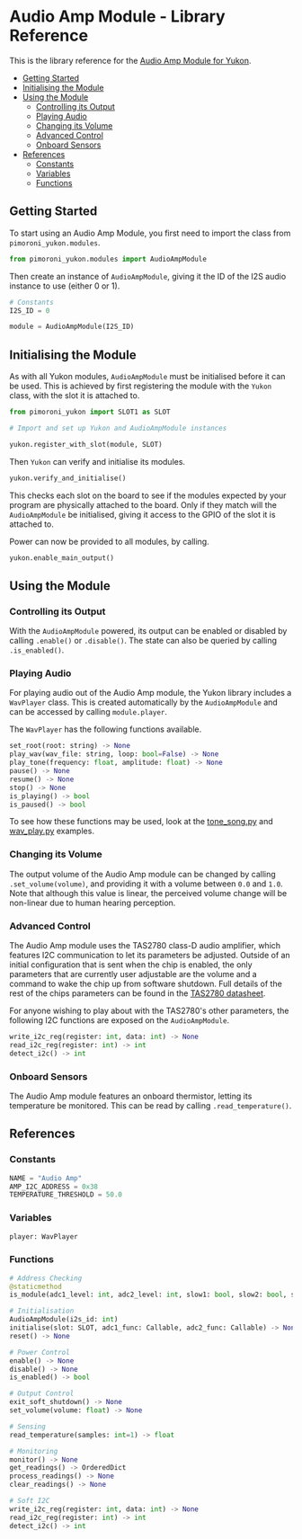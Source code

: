 # Audio Amp Module - Library Reference <!-- omit in toc -->

This is the library reference for the [Audio Amp Module for Yukon](https://pimoroni.com/yukon).

- [Getting Started](#getting-started)
- [Initialising the Module](#initialising-the-module)
- [Using the Module](#using-the-module)
  - [Controlling its Output](#controlling-its-output)
  - [Playing Audio](#playing-audio)
  - [Changing its Volume](#changing-its-volume)
  - [Advanced Control](#advanced-control)
  - [Onboard Sensors](#onboard-sensors)
- [References](#references)
  - [Constants](#constants)
  - [Variables](#variables)
  - [Functions](#functions)


## Getting Started

To start using an Audio Amp Module, you first need to import the class from `pimoroni_yukon.modules`.

```python
from pimoroni_yukon.modules import AudioAmpModule
```

Then create an instance of `AudioAmpModule`, giving it the ID of the I2S audio instance to use (either 0 or 1).

```python
# Constants
I2S_ID = 0

module = AudioAmpModule(I2S_ID)
```


## Initialising the Module

As with all Yukon modules, `AudioAmpModule` must be initialised before it can be used. This is achieved by first registering the module with the `Yukon` class, with the slot it is attached to.

```python
from pimoroni_yukon import SLOT1 as SLOT

# Import and set up Yukon and AudioAmpModule instances

yukon.register_with_slot(module, SLOT)
```

Then `Yukon` can verify and initialise its modules.

```python
yukon.verify_and_initialise()
```

This checks each slot on the board to see if the modules expected by your program are physically attached to the board. Only if they match will the `AudioAmpModule` be initialised, giving it access to the GPIO of the slot it is attached to.

Power can now be provided to all modules, by calling.

```python
yukon.enable_main_output()
```

## Using the Module

### Controlling its Output

With the `AudioAmpModule` powered, its output can be enabled or disabled by calling `.enable()` or `.disable()`. The state can also be queried by calling `.is_enabled()`.


### Playing Audio

For playing audio out of the Audio Amp module, the Yukon library includes a `WavPlayer` class. This is created automatically by the `AudioAmpModule` and can be accessed by calling `module.player`.

The `WavPlayer` has the following functions available.

```python
set_root(root: string) -> None
play_wav(wav_file: string, loop: bool=False) -> None
play_tone(frequency: float, amplitude: float) -> None
pause() -> None
resume() -> None
stop() -> None
is_playing() -> bool
is_paused() -> bool
```

To see how these functions may be used, look at the [tone_song.py](../../examples/modules/audio_amp/tone_song.py) and [wav_play.py](../../examples/modules/audio_amp/wav_play.py) examples.


### Changing its Volume

The output volume of the Audio Amp module can be changed by calling `.set_volume(volume)`, and providing it with a volume between `0.0` and `1.0`. Note that although this value is linear, the perceived volume change will be non-linear due to human hearing perception.


### Advanced Control

The Audio Amp module uses the TAS2780 class-D audio amplifier, which features I2C communication to let its parameters be adjusted. Outside of an initial configuration that is sent when the chip is enabled, the only parameters that are currently user adjustable are the volume and a command to wake the chip up from software shutdown. Full details of the rest of the chips parameters can be found in the [TAS2780 datasheet](https://www.ti.com/lit/ds/symlink/tas2780.pdf).

For anyone wishing to play about with the TAS2780's other parameters, the following I2C functions are exposed on the `AudioAmpModule`.

```python
write_i2c_reg(register: int, data: int) -> None
read_i2c_reg(register: int) -> int
detect_i2c() -> int
```

### Onboard Sensors

The Audio Amp module features an onboard thermistor, letting its temperature be monitored. This can be read by calling `.read_temperature()`.


## References

### Constants

```python
NAME = "Audio Amp"
AMP_I2C_ADDRESS = 0x38
TEMPERATURE_THRESHOLD = 50.0
```


### Variables

```python
player: WavPlayer
```


### Functions

```python
# Address Checking
@staticmethod
is_module(adc1_level: int, adc2_level: int, slow1: bool, slow2: bool, slow3: bool) -> bool

# Initialisation
AudioAmpModule(i2s_id: int)
initialise(slot: SLOT, adc1_func: Callable, adc2_func: Callable) -> None
reset() -> None

# Power Control
enable() -> None
disable() -> None
is_enabled() -> bool

# Output Control
exit_soft_shutdown() -> None
set_volume(volume: float) -> None

# Sensing
read_temperature(samples: int=1) -> float

# Monitoring
monitor() -> None
get_readings() -> OrderedDict
process_readings() -> None
clear_readings() -> None

# Soft I2C
write_i2c_reg(register: int, data: int) -> None
read_i2c_reg(register: int) -> int
detect_i2c() -> int
```
